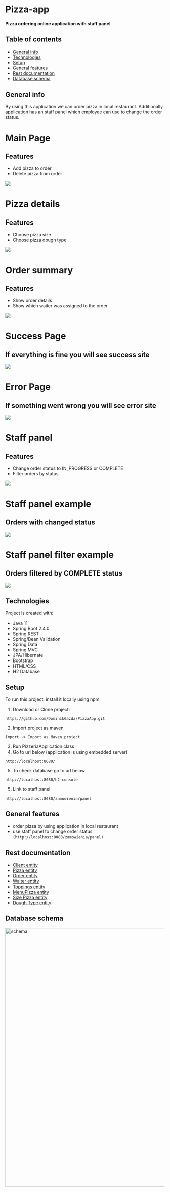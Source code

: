 # Pizza-app
#### Pizza ordering online application with staff panel
## Table of contents
* [General info](#general-info)
* [Technologies](#technologies)
* [Setup](#setup)
* [General features](#general-features)
* [Rest documentation](#rest-documentation)
* [Database schema](#database-schema)
## General info
By using this application we can order pizza in local restaurant. Additionally application has an staff panel which employee can use to change the order status.

# Main Page
## Features
* Add pizza to order
* Delete pizza from order
<img src="https://github.com/DominikGazda/PizzaApp/blob/main/img/main.png"/>

# Pizza details
## Features
* Choose pizza size
* Choose pizza dough type
<img src="https://github.com/DominikGazda/PizzaApp/blob/main/img/pizza-details.png"/>

# Order summary
## Features
* Show order details
* Show which waiter was assigned to the order
<img src="https://github.com/DominikGazda/PizzaApp/blob/main/img/summary.png"/>

# Success Page
## If everything is fine you will see success site 
<img src="https://github.com/DominikGazda/PizzaApp/blob/main/img/success.png"/>

# Error Page
## If something went wrong you will see error site
<img src="https://github.com/DominikGazda/PizzaApp/blob/main/img/error.png"/>

# Staff panel
## Features
* Change order status to IN_PROGRESS or COMPLETE
* Filter orders by status
<img src="https://github.com/DominikGazda/PizzaApp/blob/main/img/order-panel.png"/>

# Staff panel example
## Orders with changed status
<img src="https://github.com/DominikGazda/PizzaApp/blob/main/img/order-panel-example.png"/>

# Staff panel filter example
## Orders filtered by COMPLETE status
<img src="https://github.com/DominikGazda/PizzaApp/blob/main/img/order-panel-filter.png"/>

## Technologies
Project is created with:
* Java 11
* Spring Boot 2.4.0
* Spring REST
* Spring/Bean Validation
* Spring Data
* Spring MVC
* JPA/Hibernate
* Bootstrap
* HTML/CSS
* H2 Database
	
## Setup
To run this project, install it locally using npm:

1. Download or Clone project:
```
https://github.com/DominikGazda/PizzaApp.git
```
2. Import project as maven
```
Import -> Import as Maven project
```
3. Run PizzeriaApplication.class
4. Go to url below (application is using embedded server)
```
http://localhost:8080/
```
5. To check database go to url below
```
http://localhost:8080/h2-console
```
5. Link to staff panel 
```
http://localhost:8080/zamowienia/panel
```
## General features

* order pizza by using application in local restaurant
* use staff panel to change order status  `(http://localhost:8080/zamowienia/panel) `

## Rest documentation
*  [Client entity](/restApiDocs/client.md)
*   [Pizza entity](/restApiDocs/pizza.md)
*  [Order entity](/restApiDocs/order.md)
*  [Waiter entity](/restApiDocs/waiter.md)
*  [Toppings entity](/restApiDocs/toppings.md)
*  [MenuPizza entity](/restApiDocs/menuPizza.md)
*  [Size Pizza entity](/restApiDocs/sizePizza.md)
*  [Dough Type entity](/restApiDocs/doughType.md)

## Database schema
<img src="https://github.com/DominikGazda/PizzaApp/blob/main/database_schema.png" alt="schema" width="1030" height= "820"/>
